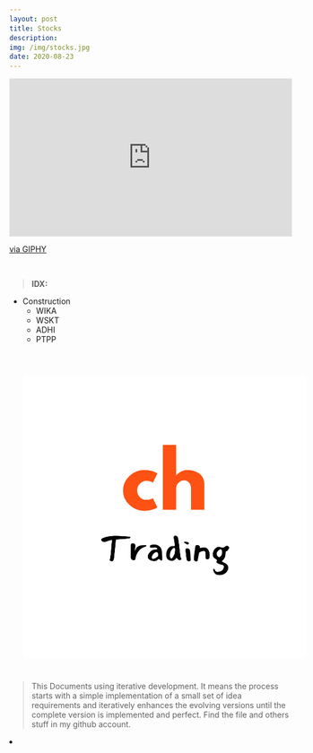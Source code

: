```yaml
---
layout: post
title: Stocks
description: 
img: /img/stocks.jpg
date: 2020-08-23
---
```



<div style="width:100%;height:0;padding-bottom:56%;position:relative;"><iframe src="https://giphy.com/embed/rM0wxzvwsv5g4" width="100%" height="100%" style="position:absolute" frameBorder="0" class="giphy-embed" allowFullScreen></iframe></div><p><a href="https://giphy.com/gifs/mit-graph-banking-rM0wxzvwsv5g4">via GIPHY</a></p>
<Br>

  
> **IDX:**
  * Construction
    * WIKA
    * WSKT
    * ADHI
    * PTPP
 
  
  

<Br>
  
<img class="col one right" src="/img/chtrading2.png" style="padding:25px">

<Br>

> This Documents using iterative development. It means the process starts with a simple implementation of a small set of idea requirements and iteratively enhances the evolving versions until the complete version is implemented and perfect.
> Find the file and others stuff in my github account.


<li>
<a id="icon" href="https://github.com/ch-trading" target="_blank"><i class="fa fa-github fa-fw fa-2x"></i></a>
</li>

